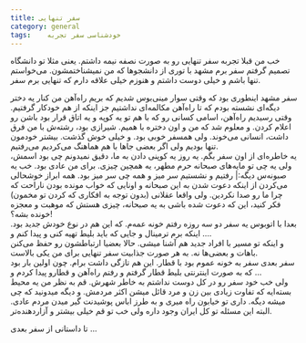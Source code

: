 ```yaml
---
title: سفر تنهایی
category: general
tags:    خودشناسی سفر تجربه
---
```


خب من قبلا تجربه سفر تنهایی رو به صورت نصفه نیمه داشتم. یعنی مثلا تو دانشگاه تصمیم گرفتم سفر برم مشهد با توری از دانشجوها که من نمیشناختمشون. می‌خواستم تنها باشم و خیلی دوست داشتم و هنوزم خیلی علاقه دارم که تنهایی برم سفر.<br />

سفر مشهد اینطوری بود که وقتی سوار مینی‌بوس شدیم که بریم راه‌آهن من کنار یه دختر دیگه‌ای نشسته بودم که تا راه‌آهن مکالمه‌ای نداشتیم جز اینکه از هم خودکار گرفتیم. وقتی رسیدیم راه‌آهن، اسامی کسانی رو که با هم تو یه کوپه و یه اتاق قرار بود باشن رو اعلام کردن. و معلوم شد که من و اون دختره با همیم. شیرازی بود، رشته‌ش با من فرق داشت، انسانی می‌خوند. ولی همسفر خوبی بود. و خیلی خوش گذشت. بیشتر خودمون تنها بودیم ولی اگر بعضی جاها با هم هماهنگ می‌کردیم می‌رفتیم. <br />
یه خاطره‌ای از اون سفر بگم. یه روز یه کوپنی دادن به ما، دقیق نمیدونم چی بود اسمش، ولی یه چی تو مایه‌های صبحانه حرم مطهر، یه همچین چیزی. برای من عادی بود. خب یه صبونه‌س دیگه:| رفتیم و نشستیم سر میز و همه چی سر میز بود. همه ابراز خوشحالی می‌کردن از اینکه دعوت شدن به این صبحانه و اونایی که خواب مونده بودن ناراحت که چرا ما رو صدا نکردین. ولی واقعا عقلانی (بدون توجه به افکاری که کردن تو مخمون) فکر کنید، این که دعوت شده باشی به یه صبحانه، چیزی هستش که موهبت و معجزه خونده بشه؟!<br />
بعدا با اتوبوس یه سفر دو سه روزه رفتم خونه عمه‌م. که این هم در نوع خودش جدید بود. اینکه برم ترمینال و جایی که باید بلیط تهیه کنی و پیدا کنم و ....<br />
و اینکه تو مسیر با افراد جدید هم آشنا میشی. حالا بعضیا ارتباطشون رو حفظ می‌کنن باهات و بعضی‌ها نه. به هر صورت جذابیت سفر تنهایی برای من یکی بالاست.<br />
سفر بعدی سفر به خونه عموم بود با قطار. این هم تازگی داشت برام. چون اولین بار بود که به صورت اینترنتی بلیط قطار گرفتم و رفتم راه‌آهن و قطارو پیدا کردم و ...<br />
ولی خب خود سفر رو در کل دوست نداشتم به خاطر شهرش. قم به نظر من یه محیط بسته‌ایه که تفاوت زیادی بین زن و مرد قائل میشن اکثر مردمش. و دیگه میدونید که چی میشه دیگه. داری تو خیابون راه میری و به طرز اباس پوشیدنت گیر میدن مردم عادی. البته این مسئله تو کل ایران وجود داره ولی خب تو قم خیلی بیشتر و آزار‌دهنده‌تر.<br />


تا داستانی از سفر بعدی ...